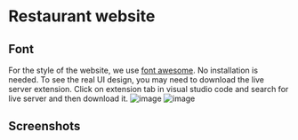 # Restaurant website
## Font
For the style of the website, we use [font awesome](https://www.w3schools.com/icons/fontawesome_icons_intro.asp). No installation is needed. To see the real UI design, you may need to download the live server extension. Click on extension tab in visual studio code and search for live server and then download it. 
![image](https://user-images.githubusercontent.com/57543978/210480651-c435047c-030a-4479-8bb0-6d3b0b4aa72b.png)
![image](https://user-images.githubusercontent.com/57543978/210480701-9dfb7412-59ab-4683-946e-21b42fc1db5f.png)
## Screenshots

